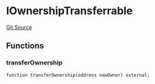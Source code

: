 # IOwnershipTransferrable
[Git Source](https://github.com/orbland/orb/blob/2bc9cefc3aee952af3b4e1b5c06007779197cbaa/src/IOwnershipTransferrable.sol)


## Functions
### transferOwnership


```solidity
function transferOwnership(address newOwner) external;
```

